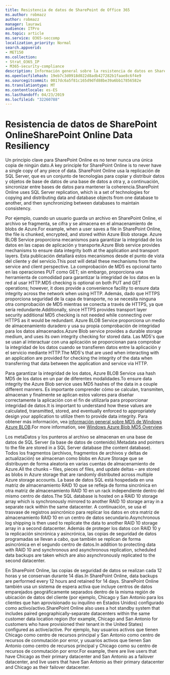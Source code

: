 ```yaml
---
title: Resistencia de datos de SharePoint de Office 365
ms.author: robmazz
author: robmazz
manager: laurawi
audience: ITPro
ms.topic: article
ms.service: O365-seccomp
localization_priority: Normal
search.appverid:
- MET150
ms.collection:
- Strat_O365_IP
- M365-security-compliance
description: Información general sobre la resistencia de datos en SharePoint Online en Office 365.
ms.openlocfilehash: 19eb7c3d0918d022d8adb427282b1faae8c6f4e9
ms.sourcegitcommit: 0017dc6a5f81c165d9dfd88be39a6bb17856582e
ms.translationtype: MT
ms.contentlocale: es-ES
ms.lasthandoff: 04/23/2019
ms.locfileid: "32260788"
---
```

# <a name="sharepoint-online-data-resiliency"></a><span data-ttu-id="d6161-103">Resistencia de datos de SharePoint Online</span><span class="sxs-lookup"><span data-stu-id="d6161-103">SharePoint Online Data Resiliency</span></span>
<span data-ttu-id="d6161-104">Un principio clave para SharePoint Online es no tener nunca una única copia de ningún dato.</span><span class="sxs-lookup"><span data-stu-id="d6161-104">A key principle for SharePoint Online is to never have a single copy of any piece of data.</span></span> <span data-ttu-id="d6161-105">SharePoint Online usa la replicación de SQL Server, que es un conjunto de tecnologías para copiar y distribuir datos y objetos de base de datos de una base de datos a otra y, a continuación, sincronizar entre bases de datos para mantener la coherencia.</span><span class="sxs-lookup"><span data-stu-id="d6161-105">SharePoint Online uses SQL Server replication, which is a set of technologies for copying and distributing data and database objects from one database to another, and then synchronizing between databases to maintain consistency.</span></span> 

<span data-ttu-id="d6161-106">Por ejemplo, cuando un usuario guarda un archivo en SharePoint Online, el archivo se fragmenta, se cifra y se almacena en el almacenamiento de blobs de Azure.</span><span class="sxs-lookup"><span data-stu-id="d6161-106">For example, when a user saves a file in SharePoint Online, the file is chunked, encrypted, and stored within Azure Blob storage.</span></span> <span data-ttu-id="d6161-107">Azure BLOB Service proporciona mecanismos para garantizar la integridad de los datos en las capas de aplicación y transporte.</span><span class="sxs-lookup"><span data-stu-id="d6161-107">Azure Blob service provides mechanisms to ensure data integrity both at the application and transport layers.</span></span> <span data-ttu-id="d6161-108">Esta publicación detallará estos mecanismos desde el punto de vista del cliente y del servicio.</span><span class="sxs-lookup"><span data-stu-id="d6161-108">This post will detail these mechanisms from the service and client perspective.</span></span> <span data-ttu-id="d6161-109">La comprobación de MD5 es opcional tanto en las operaciones PUT como GET; sin embargo, proporciona una herramienta de comodidad para garantizar la integridad de los datos en la red al usar HTTP.</span><span class="sxs-lookup"><span data-stu-id="d6161-109">MD5 checking is optional on both PUT and GET operations; however, it does provide a convenience facility to ensure data integrity across the network when using HTTP.</span></span> <span data-ttu-id="d6161-110">Además, dado que HTTPS proporciona seguridad de la capa de transporte, no se necesita ninguna otra comprobación de MD5 mientras se conecta a través de HTTPS, ya que sería redundante.</span><span class="sxs-lookup"><span data-stu-id="d6161-110">Additionally, since HTTPS provides transport layer security additional MD5 checking is not needed while connecting over HTTPS as it would be redundant.</span></span> <span data-ttu-id="d6161-111">Azure BLOB Service proporciona un medio de almacenamiento duradero y usa su propia comprobación de integridad para los datos almacenados.</span><span class="sxs-lookup"><span data-stu-id="d6161-111">Azure Blob service provides a durable storage medium, and uses its own integrity checking for stored data.</span></span> <span data-ttu-id="d6161-112">Las MD5's que se usan al interactuar con una aplicación se proporcionan para comprobar la integridad de los datos cuando se transfieren datos entre la aplicación y el servicio mediante HTTP.</span><span class="sxs-lookup"><span data-stu-id="d6161-112">The MD5's that are used when interacting with an application are provided for checking the integrity of the data when transferring that data between the application and service via HTTP.</span></span> 

<span data-ttu-id="d6161-113">Para garantizar la integridad de los datos, Azure BLOB Service usa hash MD5 de los datos en un par de diferentes modalidades.</span><span class="sxs-lookup"><span data-stu-id="d6161-113">To ensure data integrity the Azure Blob service uses MD5 hashes of the data in a couple different manners.</span></span> <span data-ttu-id="d6161-114">Es importante comprender cómo se calculan, transmiten, almacenan y finalmente se aplican estos valores para diseñar correctamente la aplicación con el fin de utilizarla para proporcionar integridad de datos.</span><span class="sxs-lookup"><span data-stu-id="d6161-114">It is important to understand how these values are calculated, transmitted, stored, and eventually enforced to appropriately design your application to utilize them to provide data integrity.</span></span> <span data-ttu-id="d6161-115">Para obtener más información, vea [información general sobre MD5 de Windows Azure BLOB](http://blogs.msdn.com/b/windowsazurestorage/archive/2011/02/18/windows-azure-blob-md5-overview.aspx).</span><span class="sxs-lookup"><span data-stu-id="d6161-115">For more information, see [Windows Azure Blob MD5 Overview](http://blogs.msdn.com/b/windowsazurestorage/archive/2011/02/18/windows-azure-blob-md5-overview.aspx).</span></span> 

<span data-ttu-id="d6161-116">Los metaDatos y los punteros al archivo se almacenan en una base de datos de SQL Server (la base de datos de contenido).</span><span class="sxs-lookup"><span data-stu-id="d6161-116">Metadata and pointers to the file are stored in a SQL Server database (the content database).</span></span> <span data-ttu-id="d6161-117">Todos los fragmentos (archivos, fragmentos de archivos y deltas de actualización) se almacenan como blobs en Azure Storage que se distribuyen de forma aleatoria en varias cuentas de almacenamiento de Azure.</span><span class="sxs-lookup"><span data-stu-id="d6161-117">All the chunks – files, pieces of files, and update deltas – are stored as blobs in Azure storage that are randomly distributed across multiple Azure storage accounts.</span></span> <span data-ttu-id="d6161-118">La base de datos SQL está hospedada en una matriz de almacenamiento RAID 10 que se refleja de forma sincrónica en otra matriz de almacenamiento RAID 10 en un rack independiente dentro del mismo centro de datos.</span><span class="sxs-lookup"><span data-stu-id="d6161-118">The SQL database is hosted on a RAID 10 storage array which is synchronously mirrored to another RAID 10 storage array in a separate rack within the same datacenter.</span></span> <span data-ttu-id="d6161-119">A continuación, se usa el trasvase de registros asincrónico para replicar los datos en otra matriz de almacenamiento RAID 10 en un centro de datos secundario.</span><span class="sxs-lookup"><span data-stu-id="d6161-119">Asynchronous log shipping is then used to replicate the data to another RAID 10 storage array in a second datacenter.</span></span> <span data-ttu-id="d6161-120">Además de proteger los datos con RAID 10 y la replicación sincrónica y asincrónica, las copias de seguridad de datos programadas se llevan a cabo, que también se replican de forma asincrónica en el segundo centro de datos.</span><span class="sxs-lookup"><span data-stu-id="d6161-120">In addition to protecting data with RAID 10 and synchronous and asynchronous replication, scheduled data backups are taken which are also asynchronously replicated to the second datacenter.</span></span> 

<span data-ttu-id="d6161-121">En SharePoint Online, las copias de seguridad de datos se realizan cada 12 horas y se conservan durante 14 días.</span><span class="sxs-lookup"><span data-stu-id="d6161-121">In SharePoint Online, data backups are performed every 12 hours and retained for 14 days.</span></span> <span data-ttu-id="d6161-122">SharePoint Online también usa un sistema de espera activa que incluye centros de datos emparejados geográficamente separados dentro de la misma región de ubicación de datos del cliente (por ejemplo, Chicago y San Antonio para los clientes que han aprovisionado su inquilino en Estados Unidos) configurado como activo/activo.</span><span class="sxs-lookup"><span data-stu-id="d6161-122">SharePoint Online also uses a hot standby system that includes paired geographically-separate datacenters within the same customer data location region (for example, Chicago and San Antonio for customers who have provisioned their tenant in the United States) configured as active/active.</span></span> <span data-ttu-id="d6161-123">Por ejemplo, hay usuarios activos que tienen Chicago como centro de recursos principal y San Antonio como centro de recursos de conmutación por error, y usuarios activos que tienen San Antonio como centro de recursos principal y Chicago como su centro de recursos de conmutación por error.</span><span class="sxs-lookup"><span data-stu-id="d6161-123">For example, there are live users that have Chicago as their primary datacenter and San Antonio as a failover datacenter, and live users that have San Antonio as their primary datacenter and Chicago as their failover datacenter.</span></span> 